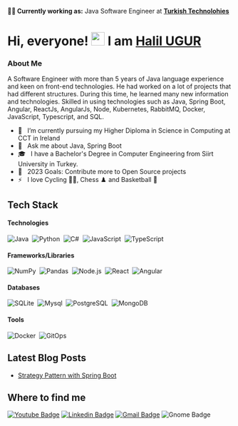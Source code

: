 **🧑‍💼 Currently working as:** Java Software Engineer at <a href="https://thy.com/" target="_blank"><b>Turkish Technolohies</b></a>

# Hi, everyone! <img src="https://raw.githubusercontent.com/MartinHeinz/MartinHeinz/master/wave.gif" width="30px"> I am [Halil UGUR](https://halilugur.github.io/)

### About Me 
A Software Engineer with more than 5 years of Java language experience and keen on front-end technologies. He had worked on a lot of projects that had different structures. During this time, he learned many new information and technologies. Skilled in using technologies such as Java, Spring Boot, Angular, ReactJs, AngularJs, Node, Kubernetes, RabbitMQ, Docker, JavaScript, Typescript, and SQL.
- 🔭 &nbsp; I’m currently pursuing my Higher Diploma in Science in Computing at CCT in Ireland
- 💬 &nbsp; Ask me about Java, Spring Boot
- 🎓 &nbsp; I have a Bachelor's Degree in Computer Engineering from Siirt University in Turkey.
- 🥅 &nbsp; 2023 Goals: Contribute more to Open Source projects
- ⚡ &nbsp; I love Cycling 🚴‍♂️, Chess ♟️ and Basketball 🏀

## Tech Stack
#### Technologies
![Java](https://img.shields.io/badge/-Java-05122A?style=flat&logo=openJDK)&nbsp;
![Python](https://img.shields.io/badge/-Python-05122A?style=flat&logo=python)&nbsp;
![C#](https://img.shields.io/badge/-C%23-05122A?style=flat&logo=csharp)&nbsp;
![JavaScript](https://img.shields.io/badge/-JavaScript-05122A?style=flat&logo=javascript)&nbsp;
![TypeScript](https://img.shields.io/badge/-TypeScript-05122A?style=flat&logo=typescript)&nbsp;


#### Frameworks/Libraries
![NumPy](https://img.shields.io/badge/-NumPy-05122A?style=flat&logo=NumPy)&nbsp;
![Pandas](https://img.shields.io/badge/-Pandas-05122A?style=flat&logo=Pandas)&nbsp;
![Node.js](https://img.shields.io/badge/-Node.js-05122A?style=flat&logo=Node.js)&nbsp;
![React](https://img.shields.io/badge/-React-05122A?style=flat&logo=React)&nbsp;
![Angular](https://img.shields.io/badge/-Angular-05122A?style=flat&logo=Angular)&nbsp;

#### Databases
![SQLite](https://img.shields.io/badge/-SQLite-05122A?style=flat&logo=SQLite)&nbsp;
![Mysql](https://img.shields.io/badge/-Mysql-05122A?style=flat&logo=Mysql)&nbsp;
![PostgreSQL](https://img.shields.io/badge/-PostgreSQL-05122A?style=flat&logo=PostgreSQL)&nbsp;
![MongoDB](https://img.shields.io/badge/-MongoDB-05122A?style=flat&logo=MongoDB)&nbsp;

#### Tools
![Docker](https://img.shields.io/badge/-Docker-05122A?style=flat&logo=Docker)&nbsp;
![GitOps](https://img.shields.io/badge/-GitOps-05122A?style=flat&logo=gitlab)&nbsp;


## Latest Blog Posts
<!-- BLOG-POST-LIST:START -->
- [Strategy Pattern with Spring Boot](https://medium.com/@halilugur/strategy-pattern-with-spring-boot-4704218c65ed)
<!-- BLOG-POST-LIST:END -->

## Where to find me
[![Youtube Badge](https://img.shields.io/badge/-Halil%20U%C4%9EUR-red?style=flat-square&labelColor=red&logo=youtube&logoColor=white&link=https://www.youtube.com/channel/UC8Z8vYrT3MUxTs5GgPM2ZoA)](https://www.youtube.com/channel/UC8Z8vYrT3MUxTs5GgPM2ZoA) [![Linkedin Badge](https://img.shields.io/badge/-halilugur-blue?style=flat-square&logo=Linkedin&logoColor=white&link=https://www.linkedin.com/in/halilugur/)](https://www.linkedin.com/in/halilugur/) 
[![Gmail Badge](https://img.shields.io/badge/-mr.halilugur@gmail.com-c14438?style=flat-square&logo=Gmail&logoColor=white&link=mailto:mr.halilugur@gmail.com)](mailto:mr.halilugur@gmail.com) ![Gnome Badge](https://img.shields.io/badge/-Halil%20U%C4%9EUR-black?style=flat-square&labelColor=black&logo=gnome&logoColor=white&link=https://www.ugurhalil.com)
